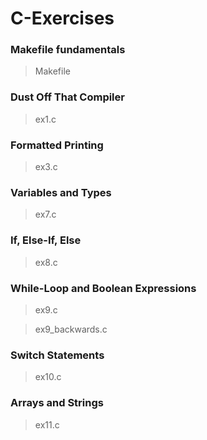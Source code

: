 # C-Exercises

### Makefile fundamentals
  > Makefile
 
### Dust Off That Compiler
  > ex1.c
  
### Formatted Printing
  > ex3.c
  
### Variables and Types
  > ex7.c
  
### If, Else-If, Else
  > ex8.c
  
### While-Loop and Boolean Expressions
  > ex9.c
  
  > ex9_backwards.c
  
### Switch Statements
  > ex10.c
  
### Arrays and Strings
  > ex11.c
